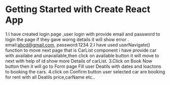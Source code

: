 # Getting Started with Create React App
1.I have created login page ,user login with provide email and password to login the page if they gave worng details it will show error .
 email:abcd@gmail.com,
 password:1234
2.I have used userNavigate() function to move next page that is CarList component i have provide car with availabe and unavailable,then click on available button it will move to next with help of id show more Details of carList.
3.Click on Book Now button then it will go to Form page Fill user Deatils with dates and loactons to booking the cars.
4.click on Confirm button user selected car are  booking for rent with all Deatils price,carName etc..
